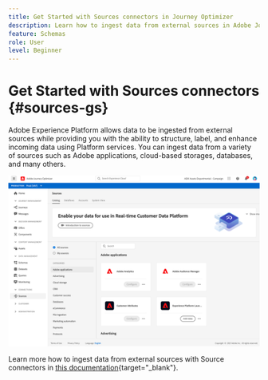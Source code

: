 ```yaml
---
title: Get Started with Sources connectors in Journey Optimizer
description: Learn how to ingest data from external sources in Adobe Journey Optimizer
feature: Schemas
role: User
level: Beginner
---
```

# Get Started with Sources connectors {#sources-gs}

Adobe Experience Platform allows data to be ingested from external sources while providing you with the ability to structure, label, and enhance incoming data using Platform services. You can ingest data from a variety of sources such as Adobe applications, cloud-based storages, databases, and many others.

![](assets/sources-home.png)

Learn more how to ingest data from external sources with Source connectors in [this documentation](https://experienceleague.adobe.com/docs/experience-platform/sources/home.html){target="_blank"}.
